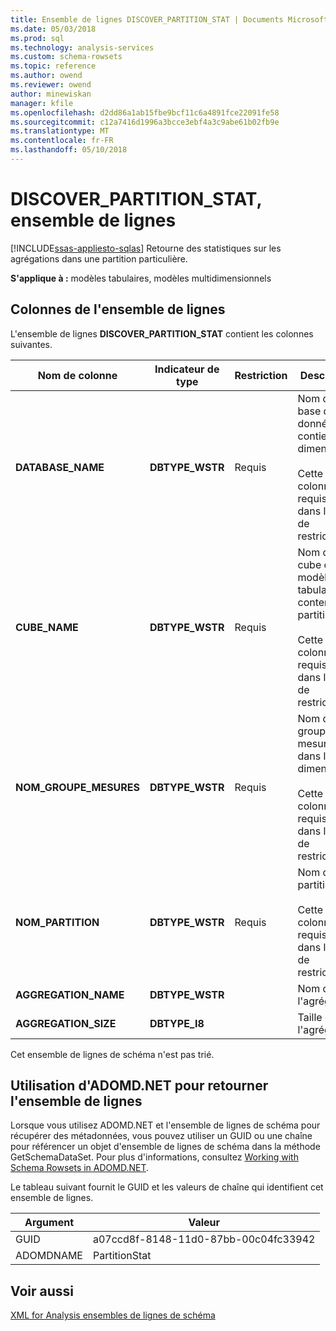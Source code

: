 ```yaml
---
title: Ensemble de lignes DISCOVER_PARTITION_STAT | Documents Microsoft
ms.date: 05/03/2018
ms.prod: sql
ms.technology: analysis-services
ms.custom: schema-rowsets
ms.topic: reference
ms.author: owend
ms.reviewer: owend
author: minewiskan
manager: kfile
ms.openlocfilehash: d2dd86a1ab15fbe9bcf11c6a4891fce22091fe58
ms.sourcegitcommit: c12a7416d1996a3bcce3ebf4a3c9abe61b02fb9e
ms.translationtype: MT
ms.contentlocale: fr-FR
ms.lasthandoff: 05/10/2018
---
```

# <a name="discoverpartitionstat-rowset"></a>DISCOVER_PARTITION_STAT, ensemble de lignes
[!INCLUDE[ssas-appliesto-sqlas](../../../includes/ssas-appliesto-sqlas.md)]
  Retourne des statistiques sur les agrégations dans une partition particulière.  
  
 **S'applique à :** modèles tabulaires, modèles multidimensionnels  
  
## <a name="rowset-columns"></a>Colonnes de l'ensemble de lignes  
 L'ensemble de lignes **DISCOVER_PARTITION_STAT** contient les colonnes suivantes.  
  
|Nom de colonne|Indicateur de type|Restriction| Description|  
|-----------------|--------------------|-----------------|-----------------|  
|**DATABASE_NAME**|**DBTYPE_WSTR**|Requis|Nom de la base de données contient la dimension.<br /><br /> Cette colonne est requise dans la liste de restriction.|  
|**CUBE_NAME**|**DBTYPE_WSTR**|Requis|Nom du cube ou du modèle tabulaire contenant la partition.<br /><br /> Cette colonne est requise dans la liste de restriction.|  
|**NOM_GROUPE_MESURES**|**DBTYPE_WSTR**|Requis|Nom d'un groupe de mesures dans la dimension.<br /><br /> Cette colonne est requise dans la liste de restriction.|  
|**NOM_PARTITION**|**DBTYPE_WSTR**|Requis|Nom d'une partition.<br /><br /> Cette colonne est requise dans la liste de restriction.|  
|**AGGREGATION_NAME**|**DBTYPE_WSTR**||Nom de l'agrégation.|  
|**AGGREGATION_SIZE**|**DBTYPE_I8**||Taille de l'agrégation.|  
  
 Cet ensemble de lignes de schéma n'est pas trié.  
  
## <a name="using-adomdnet-to-return-the-rowset"></a>Utilisation d'ADOMD.NET pour retourner l'ensemble de lignes  
 Lorsque vous utilisez ADOMD.NET et l'ensemble de lignes de schéma pour récupérer des métadonnées, vous pouvez utiliser un GUID ou une chaîne pour référencer un objet d'ensemble de lignes de schéma dans la méthode GetSchemaDataSet. Pour plus d'informations, consultez [Working with Schema Rowsets in ADOMD.NET](../../../analysis-services/multidimensional-models-adomd-net-client/retrieving-metadata-working-with-schema-rowsets.md).  
  
 Le tableau suivant fournit le GUID et les valeurs de chaîne qui identifient cet ensemble de lignes.  
  
|Argument|Valeur|  
|--------------|-----------|  
|GUID|a07ccd8f-8148-11d0-87bb-00c04fc33942|  
|ADOMDNAME|PartitionStat|  
  
## <a name="see-also"></a>Voir aussi  
 [XML for Analysis ensembles de lignes de schéma](../../../analysis-services/schema-rowsets/xml/xml-for-analysis-schema-rowsets.md)  
  
  
